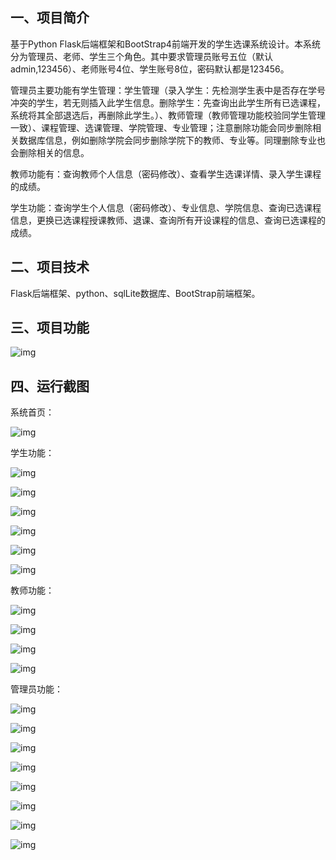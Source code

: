 ## 一、项目简介

基于Python Flask后端框架和BootStrap4前端开发的学生选课系统设计。本系统分为管理员、老师、学生三个角色。其中要求管理员账号五位（默认admin,123456）、老师账号4位、学生账号8位，密码默认都是123456。

管理员主要功能有学生管理：学生管理（录入学生：先检测学生表中是否存在学号冲突的学生，若无则插入此学生信息。删除学生：先查询出此学生所有已选课程，系统将其全部退选后，再删除此学生。）、教师管理（教师管理功能校验同学生管理一致）、课程管理、选课管理、学院管理、专业管理；注意删除功能会同步删除相关数据库信息，例如删除学院会同步删除学院下的教师、专业等。同理删除专业也会删除相关的信息。

教师功能有：查询教师个人信息（密码修改）、查看学生选课详情、录入学生课程的成绩。

学生功能：查询学生个人信息（密码修改）、专业信息、学院信息、查询已选课程信息，更换已选课程授课教师、退课、查询所有开设课程的信息、查询已选课程的成绩。

## 二、项目技术

Flask后端框架、python、sqlLite数据库、BootStrap前端框架。

## 三、项目功能

![img](https://github.com/UserXiaohu/crouse_manager/blob/main/img/clip_image002.png)

 

## 四、运行截图



 

系统首页：

![img](https://github.com/UserXiaohu/crouse_manager/blob/main/img/clip_image004.png)



学生功能：

![img](https://github.com/UserXiaohu/crouse_manager/blob/main/img/clip_image006.png)

![img](https://github.com/UserXiaohu/crouse_manager/blob/main/img/clip_image008.png)

![img](https://github.com/UserXiaohu/crouse_manager/blob/main/img/clip_image010.png)

![img](https://github.com/UserXiaohu/crouse_manager/blob/main/img/clip_image012.png)

![img](https://github.com/UserXiaohu/crouse_manager/blob/main/img/clip_image014.png)

![img](https://github.com/UserXiaohu/crouse_manager/blob/main/img/clip_image016.png)



教师功能：

![img](https://github.com/UserXiaohu/crouse_manager/blob/main/img/clip_image017.png)

![img](https://github.com/UserXiaohu/crouse_manager/blob/main/img/clip_image019.png)

![img](https://github.com/UserXiaohu/crouse_manager/blob/main/img/clip_image021.png)

![img](https://github.com/UserXiaohu/crouse_manager/blob/main/img/clip_image023.png)



管理员功能：

![img](https://github.com/UserXiaohu/crouse_manager/blob/main/img/clip_image025.png)

![img](https://github.com/UserXiaohu/crouse_manager/blob/main/img/clip_image027.png)

![img](https://github.com/UserXiaohu/crouse_manager/blob/main/img/clip_image029.png)

![img](https://github.com/UserXiaohu/crouse_manager/blob/main/img/clip_image031.png)

![img](https://github.com/UserXiaohu/crouse_manager/blob/main/img/clip_image033.png)

![img](https://github.com/UserXiaohu/crouse_manager/blob/main/img/clip_image035.png)

![img](https://github.com/UserXiaohu/crouse_manager/blob/main/img/clip_image037.png)

![img](https://github.com/UserXiaohu/crouse_manager/blob/main/img/clip_image039.png)
